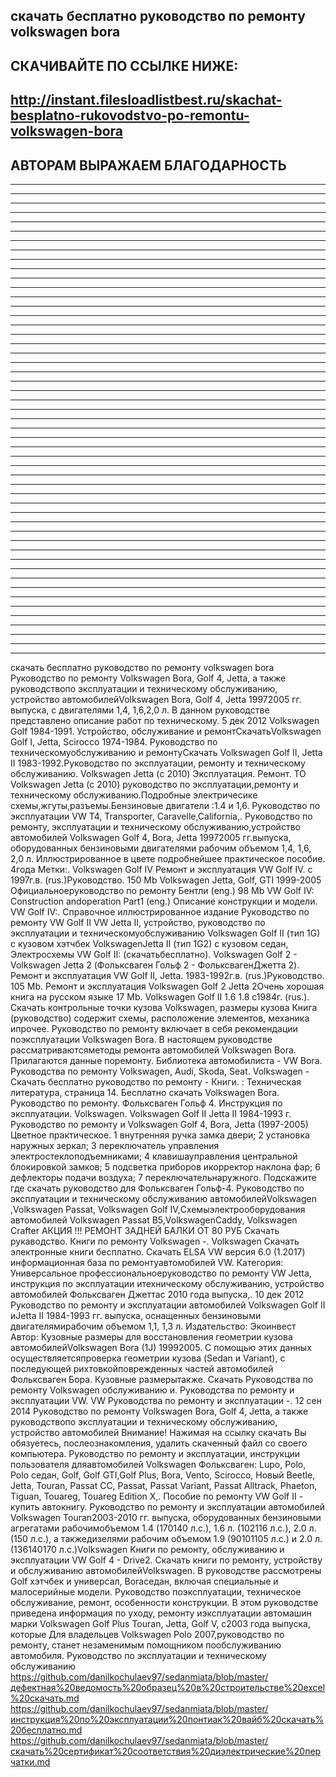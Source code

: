 скачать бесплатно руководство по ремонту volkswagen bora
--------------------------------------------------
СКАЧИВАЙТЕ ПО ССЫЛКЕ НИЖЕ:
--------------------------------------------------
http://instant.filesloadlistbest.ru/skachat-besplatno-rukovodstvo-po-remontu-volkswagen-bora
--------------------------------------------------
АВТОРАМ ВЫРАЖАЕМ БЛАГОДАРНОСТЬ
--------------------------------------------------
--------------------------------------------------
--------------------------------------------------
--------------------------------------------------
--------------------------------------------------
--------------------------------------------------
--------------------------------------------------
--------------------------------------------------
--------------------------------------------------
--------------------------------------------------
--------------------------------------------------
--------------------------------------------------
--------------------------------------------------
--------------------------------------------------
--------------------------------------------------
--------------------------------------------------
--------------------------------------------------
--------------------------------------------------
--------------------------------------------------
--------------------------------------------------
--------------------------------------------------
--------------------------------------------------
--------------------------------------------------
--------------------------------------------------
--------------------------------------------------
--------------------------------------------------
--------------------------------------------------
--------------------------------------------------
--------------------------------------------------
--------------------------------------------------
--------------------------------------------------
--------------------------------------------------
--------------------------------------------------
--------------------------------------------------
--------------------------------------------------
--------------------------------------------------
--------------------------------------------------
--------------------------------------------------
--------------------------------------------------
--------------------------------------------------
--------------------------------------------------
--------------------------------------------------
--------------------------------------------------
--------------------------------------------------
--------------------------------------------------
--------------------------------------------------
--------------------------------------------------
--------------------------------------------------
--------------------------------------------------
--------------------------------------------------
--------------------------------------------------
--------------------------------------------------
скачать бесплатно руководство по ремонту volkswagen bora Руководство по ремонту Volkswagen Bora, Golf 4, Jetta, а также руководствопо эксплуатации и техническому обслуживанию, устройство автомобилейVolkswagen Bora, Golf 4, Jetta 19972005 гг. выпуска, с двигателями 1,4, 1,6,2,0 л. В данном руководстве представлено описание работ по техническому. 5 дек 2012  Volkswagen Golf 1984-1991. Устройство, обслуживание и ремонтСкачатьVolkswagen Golf I, Jetta, Scirocco 1974-1984. Руководство по техническомуобслуживанию и ремонтуСкачать Volkswagen Golf II, Jetta II 1983-1992.Руководство по эксплуатации, ремонту и техническому обслуживанию. Volkswagen Jetta (с 2010) Эксплуатация. Ремонт. ТО Volkswagen Jetta (с 2010) руководство по эксплуатации,ремонту и техническому обслуживанию.Подробные электричесике схемы,жгуты,разъемы.Бензиновые двигатели :1.4 и 1,6. Руководство по эксплуатации VW T4, Transporter, Caravelle,California,. Руководство по ремонту, эксплуатации и техническому обслуживанию,устройство автомобилей Volkswagen Golf 4, Bora, Jetta 19972005 гг.выпуска, оборудованных бензиновыми двигателями рабочим объемом 1,4, 1,6, 2,0 л. Иллюстрированное в цвете подробнейшее практическое пособие. 4года Метки:. Volkswagen Golf IV Ремонт и эксплуатация VW Golf IV. с 1997г.в. (rus.)Руководство. 150 Mb Volkswagen Jetta, Golf, GTI 1999-2005 Официальноеруководство по ремонту Бентли (eng.) 98 Mb VW Golf IV: Construction andoperation Part1 (eng.) Описание конструкции и модели. VW Golf IV:. Справочное иллюстрированное издание Руководство по ремонту VW Golf II VW Jetta II, устройство, руководство по эксплуатации и техническомуобслуживанию Volkswagen Golf II (тип 1G) с кузовом хэтчбек  VolkswagenJetta II (тип 1G2) с кузовом седан,  Электросхемы VW Golf II: (скачатьбесплатно). Volkswagen Golf 2 - Volkswagen Jetta 2 (Фольксваген Гольф 2 - ФольксвагенДжетта 2). Ремонт и эксплуатация VW Golf II, Jetta. 1983-1992г.в. (rus.)Руководство. 105 Mb. Ремонт и эксплуатация Volkswagen Golf 2  Jetta 2Очень хорошая книга на русском языке 17 Mb. Volkswagen Golf II 1.6 1.8 с1984г. (rus.). Скачать контрольные точки кузова Volkswagen, размеры кузова
Книга (руководство) содержит схемы, расположение элементов, механика ипрочее. Руководство по ремонту включает в себя рекомендации поэксплуатации Volkswagen Bora. В настоящем руководстве рассматриваютсяметоды ремонта автомобилей Volkswagen Bora. Прилагаются данные поремонту. Библиотека автомобилиста - VW Bora. Руководства по ремонту Volkswagen, Audi, Skoda, Seat. Volkswagen - Скачать бесплатно руководство по ремонту - Книги. : Техническая литература, страница 14. Бесплатно скачать Volkswagen Bora. Руководство по ремонту. Фольксваген Гольф 4. Инструкция по эксплуатации. Volkswagen. Volkswagen Golf II  Jetta II 1984-1993 г. Руководство по ремонту и
Volkswagen Golf 4, Bora, Jetta (1997-2005) Цветное практическое. 1  внутренняя ручка замка двери; 2  установка наружных зеркал; 3 переключатель управления электростеклоподъемниками; 4  клавишауправления центральной блокировкой замков; 5  подсветка приборов икорректор наклона фар; 6  дефлекторы подачи воздуха; 7  переключательнаружного. Подскажите где скачать руководство для Фольксваген Гольф-4. Руководство по эксплуатации и техническому обслуживанию автомобилейVolkswagen ,Volkswagen Passat, Volkswagen Golf IV,Схемыэлектрооборудования автомобилей Volkswagen Passat B5,VolkswagenCaddy, Volkswagen Crafter  АКЦИЯ !!! РЕМОНТ ЗАДНЕЙ БАЛКИ ОТ 80 РУБ Скачать рукаводство. Книги по ремонту Volkswagen -. Volkswagen  Скачать электронные книги бесплатно. Скачать ELSA VW версия 6.0 (1.2017) информационная база по ремонтуавтомобилей VW. Категория:  Универсальное профессиональноеруководство по ремонту VW Jetta, инструкция по эксплуатации итехническому обслуживанию, устройство автомобилей Фольксваген Джеттас 2010 года выпуска,. 10 дек 2012  Руководство по ремонту и эксплуатации автомобилей Volkswagen Golf II иJetta II 1984-1993 гг. выпуска, оснащенных бензиновыми двигателямирабочим объемом 1,1, 1,3 л. Издательство: Экоинвест Автор:
Кузовные размеры для восстановления геометрии кузова автомобилейVolkswagen Bora (1J) 19992005. С помощью этих данных осуществляетсяпроверка геометрии кузова (Sedan и Variant), с последующей рихтовкойповрежденных частей автомобилей Фольксваген Бора. Кузовные размерытакже. Скачать Руководства по ремонту Volkswagen обслуживанию и. Руководства по ремонту и эксплуатации VW. VW Руководства по ремонту и эксплуатации -. 12 сен 2014  Руководство по ремонту Volkswagen Bora, Golf 4, Jetta, а также руководствопо эксплуатации и техническому обслуживанию, устройство автомобилей Внимание! Нажимая на ссылку скачать Вы обязуетесь, послеознакомления, удалить скаченный файл со своего компьютера. Руководство по ремонту и эксплуатации, инструкции пользователя дляавтомобилей Volkswagen  Фольксваген: Lupo, Polo, Polo седан, Golf, Golf GTI,Golf Plus, Bora, Vento, Scirocco, Новый Beetle, Jetta, Touran, Passat CC, Passat, Passat Variant, Passat Alltrack, Phaeton, Tiguan, Touareg, Touareg Edition X,. Пособие по ремонту VW Golf II - купить автокнигу. Руководство по ремонту и эксплуатации автомобилей Volkswagen Touran2003-2010 гг. выпуска, оборудованных бензиновыми агрегатами рабочимобъемом 1.4 (170140 л.с.), 1.6 л. (102116 л.с.), 2.0 л. (150 л.с.), а такжедизелями рабочим объемом 1.9 (90101105 л.с.) и 2.0 л. (136140170 л.с.)Volkswagen
Книги по ремонту, обслуживанию и эксплуатации VW Golf 4 - Drive2. Скачать книги по ремонту, устройству и обслуживанию автомобилейVolkswagen.  В руководстве рассмотрены Golf хэтчбек и универсал, Boraседан, включая специальные и малосерийные модели.  Руководство поэксплуатации, техническое обслуживание, ремонт, особенности конструкции. В этом руководстве приведена информация по уходу, ремонту иэксплуатации автомашин марки Volkswagen Golf Plus Touran, Jetta, Golf V, с2003 года выпуска, которые  Для владельцев Volkswagen Polo 2007,руководство по ремонту, станет незаменимым помощником пообслуживанию автомобиля. Руководство по эксплуатации и техническому обслуживанию
https://github.com/danilkochulaev97/sedanmiata/blob/master/дефектная%20ведомость%20образец%20в%20строительстве%20excel%20скачать.md
https://github.com/danilkochulaev97/sedanmiata/blob/master/инструкция%20по%20эксплуатации%20понтиак%20вайб%20скачать%20бесплатно.md
https://github.com/danilkochulaev97/sedanmiata/blob/master/скачать%20сертификат%20соответствия%20диэлектрические%20перчатки.md